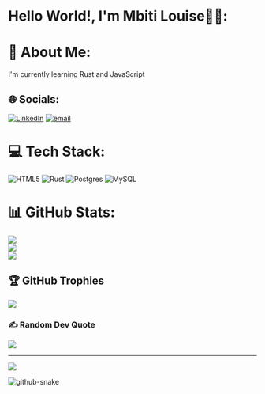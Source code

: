# Hello World!, I'm Mbiti Louise👋🏼:

# 💫 About Me:
I'm currently learning Rust and JavaScript


## 🌐 Socials:
[![LinkedIn](https://img.shields.io/badge/LinkedIn-%230077B5.svg?logo=linkedin&logoColor=white)](https://www.linkedin.com/in/louise-mbiti-693164284/ ) [![email](https://img.shields.io/badge/Email-D14836?logo=gmail&logoColor=white)](mailto:louisembiti@gmail.com) 

# 💻 Tech Stack:
![HTML5](https://img.shields.io/badge/html5-%23E34F26.svg?style=for-the-badge&logo=html5&logoColor=white) ![Rust](https://img.shields.io/badge/rust-%23000000.svg?style=for-the-badge&logo=rust&logoColor=white) ![Postgres](https://img.shields.io/badge/postgres-%23316192.svg?style=for-the-badge&logo=postgresql&logoColor=white) ![MySQL](https://img.shields.io/badge/mysql-4479A1.svg?style=for-the-badge&logo=mysql&logoColor=white)
# 📊 GitHub Stats:
![](https://github-readme-stats.vercel.app/api?username=mbiti2&theme=dark&hide_border=false&include_all_commits=false&count_private=true)<br/>
![](https://github-readme-streak-stats.herokuapp.com/?user=mbiti2&theme=dark&hide_border=false)<br/>
![](https://github-readme-stats.vercel.app/api/top-langs/?username=mbiti2&theme=dark&hide_border=false&include_all_commits=false&count_private=true&layout=compact)

## 🏆 GitHub Trophies
![](https://github-profile-trophy.vercel.app/?username=mbiti2&theme=radical&no-frame=false&no-bg=true&margin-w=4)

### ✍️ Random Dev Quote
![](https://quotes-github-readme.vercel.app/api?type=horizontal&theme=tokyonight)

---
[![](https://visitcount.itsvg.in/api?id=mbiti2&icon=0&color=0)](https://visitcount.itsvg.in)

<picture>
  <source media="(prefers-color-scheme: dark)" srcset="https://raw.githubusercontent.com/mbiti2/mbiti2/output/github-snake-dark.svg" />
  <source media="(prefers-color-scheme: light)" srcset="https://raw.githubusercontent.com/mbiti2/mbiti2/output/github-snake.svg" />
  <img alt="github-snake" src="https://raw.githubusercontent.com/mbiti2/mbiti2/output/github-snake.svg" />
</picture>
